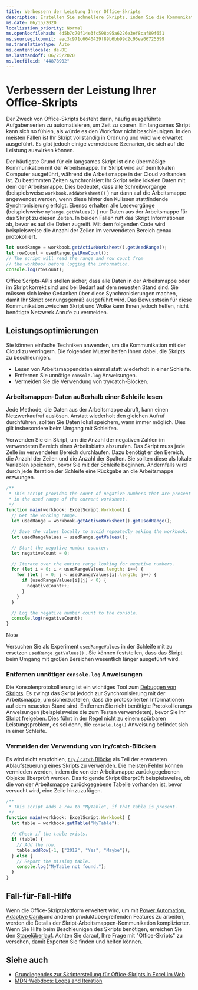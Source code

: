 ```yaml
---
title: Verbessern der Leistung Ihrer Office-Skripts
description: Erstellen Sie schnellere Skripts, indem Sie die Kommunikation zwischen der Excel-Arbeitsmappe und Ihrem Skript verstehen.
ms.date: 06/15/2020
localization_priority: Normal
ms.openlocfilehash: 4d5b7c70f14e3fc598b95a6226e3ef8caf89f651
ms.sourcegitcommit: aec3c971c6640429f89b6bb99d2c95ea06725599
ms.translationtype: Auto
ms.contentlocale: de-DE
ms.lasthandoff: 06/25/2020
ms.locfileid: "44878902"
---
```

# <a name="improve-the-performance-of-your-office-scripts"></a>Verbessern der Leistung Ihrer Office-Skripts

Der Zweck von Office-Skripts besteht darin, häufig ausgeführte Aufgabenserien zu automatisieren, um Zeit zu sparen. Ein langsames Skript kann sich so fühlen, als würde es den Workflow nicht beschleunigen. In den meisten Fällen ist Ihr Skript vollständig in Ordnung und wird wie erwartet ausgeführt. Es gibt jedoch einige vermeidbare Szenarien, die sich auf die Leistung auswirken können.

Der häufigste Grund für ein langsames Skript ist eine übermäßige Kommunikation mit der Arbeitsmappe. Ihr Skript wird auf dem lokalen Computer ausgeführt, während die Arbeitsmappe in der Cloud vorhanden ist. Zu bestimmten Zeiten synchronisiert Ihr Skript seine lokalen Daten mit dem der Arbeitsmappe. Dies bedeutet, dass alle Schreibvorgänge (beispielsweise `workbook.addWorksheet()` ) nur dann auf die Arbeitsmappe angewendet werden, wenn diese hinter den Kulissen stattfindende Synchronisierung erfolgt. Ebenso erhalten alle Lesevorgänge (beispielsweise `myRange.getValues()` ) nur Daten aus der Arbeitsmappe für das Skript zu diesen Zeiten. In beiden Fällen ruft das Skript Informationen ab, bevor es auf die Daten zugreift. Mit dem folgenden Code wird beispielsweise die Anzahl der Zeilen im verwendeten Bereich genau protokolliert.

```TypeScript
let usedRange = workbook.getActiveWorksheet().getUsedRange();
let rowCount = usedRange.getRowCount();
// The script will read the range and row count from
// the workbook before logging the information.
console.log(rowCount);
```

Office Scripts-APIs stellen sicher, dass alle Daten in der Arbeitsmappe oder im Skript korrekt sind und bei Bedarf auf dem neuesten Stand sind. Sie müssen sich keine Gedanken über diese Synchronisierungen machen, damit Ihr Skript ordnungsgemäß ausgeführt wird. Das Bewusstsein für diese Kommunikation zwischen Skript und Wolke kann Ihnen jedoch helfen, nicht benötigte Netzwerk Anrufe zu vermeiden.

## <a name="performance-optimizations"></a>Leistungsoptimierungen

Sie können einfache Techniken anwenden, um die Kommunikation mit der Cloud zu verringern. Die folgenden Muster helfen Ihnen dabei, die Skripts zu beschleunigen.

- Lesen von Arbeitsmappendaten einmal statt wiederholt in einer Schleife.
- Entfernen Sie unnötige `console.log` Anweisungen.
- Vermeiden Sie die Verwendung von try/catch-Blöcken.

### <a name="read-workbook-data-outside-of-a-loop"></a>Arbeitsmappen-Daten außerhalb einer Schleife lesen

Jede Methode, die Daten aus der Arbeitsmappe abruft, kann einen Netzwerkaufruf auslösen. Anstatt wiederholt den gleichen Aufruf durchführen, sollten Sie Daten lokal speichern, wann immer möglich. Dies gilt insbesondere beim Umgang mit Schleifen.

Verwenden Sie ein Skript, um die Anzahl der negativen Zahlen im verwendeten Bereich eines Arbeitsblatts abzurufen. Das Skript muss jede Zelle im verwendeten Bereich durchlaufen. Dazu benötigt er den Bereich, die Anzahl der Zeilen und die Anzahl der Spalten. Sie sollten diese als lokale Variablen speichern, bevor Sie mit der Schleife beginnen. Andernfalls wird durch jede Iteration der Schleife eine Rückgabe an die Arbeitsmappe erzwungen.

```TypeScript
/**
 * This script provides the count of negative numbers that are present
 * in the used range of the current worksheet.
 */
function main(workbook: ExcelScript.Workbook) {
  // Get the working range.
  let usedRange = workbook.getActiveWorksheet().getUsedRange();

  // Save the values locally to avoid repeatedly asking the workbook.
  let usedRangeValues = usedRange.getValues();

  // Start the negative number counter.
  let negativeCount = 0;

  // Iterate over the entire range looking for negative numbers.
  for (let i = 0; i < usedRangeValues.length; i++) {
    for (let j = 0; j < usedRangeValues[i].length; j++) {
      if (usedRangeValues[i][j] < 0) {
        negativeCount++;
      }
    }
  }

  // Log the negative number count to the console.
  console.log(negativeCount);
}
```

> [!NOTE]
> Versuchen Sie als Experiment `usedRangeValues` in der Schleife mit zu ersetzen `usedRange.getValues()` . Sie können feststellen, dass das Skript beim Umgang mit großen Bereichen wesentlich länger ausgeführt wird.

### <a name="remove-unnecessary-consolelog-statements"></a>Entfernen unnötiger `console.log` Anweisungen

Die Konsolenprotokollierung ist ein wichtiges Tool zum [Debuggen von Skripts](../testing/troubleshooting.md). Es zwingt das Skript jedoch zur Synchronisierung mit der Arbeitsmappe, um sicherzustellen, dass die protokollierten Informationen auf dem neuesten Stand sind. Entfernen Sie nicht benötigte Protokollierungs Anweisungen (beispielsweise die zum Testen verwendeten), bevor Sie Ihr Skript freigeben. Dies führt in der Regel nicht zu einem spürbaren Leistungsproblem, es sei denn, die `console.log()` Anweisung befindet sich in einer Schleife.

### <a name="avoid-using-trycatch-blocks"></a>Vermeiden der Verwendung von try/catch-Blöcken

Es wird nicht empfohlen, [ `try` / `catch` Blöcke](https://developer.mozilla.org/docs/Web/JavaScript/Reference/Statements/try...catch) als Teil der erwarteten Ablaufsteuerung eines Skripts zu verwenden. Die meisten Fehler können vermieden werden, indem die von der Arbeitsmappe zurückgegebenen Objekte überprüft werden. Das folgende Skript überprüft beispielsweise, ob die von der Arbeitsmappe zurückgegebene Tabelle vorhanden ist, bevor versucht wird, eine Zeile hinzuzufügen.

```TypeScript
/**
 * This script adds a row to "MyTable", if that table is present.
 */
function main(workbook: ExcelScript.Workbook) {
  let table = workbook.getTable("MyTable");

  // Check if the table exists.
  if (table) {
    // Add the row.
    table.addRow(-1, ["2012", "Yes", "Maybe"]);
  } else {
    // Report the missing table.
    console.log("MyTable not found.");
  }
}
```

## <a name="case-by-case-help"></a>Fall-für-Fall-Hilfe

Wenn die Office-Skriptplattform erweitert wird, um mit [Power Automation](https://flow.microsoft.com/), [Adaptive Cards](https://docs.microsoft.com/adaptive-cards)und anderen produktübergreifenden Features zu arbeiten, werden die Details der Skript-Arbeitsmappen-Kommunikation komplizierter. Wenn Sie Hilfe beim Beschleunigen des Skripts benötigen, erreichen Sie den [Stapelüberlauf](https://stackoverflow.com/questions/tagged/office-scripts). Achten Sie darauf, Ihre Frage mit "Office-Skripts" zu versehen, damit Experten Sie finden und helfen können.

## <a name="see-also"></a>Siehe auch

- [Grundlegendes zur Skripterstellung für Office-Skripts in Excel im Web](scripting-fundamentals.md)
- [MDN-Webdocs: Loops and Iteration](https://developer.mozilla.org/docs/Web/JavaScript/Guide/Loops_and_iteration)
